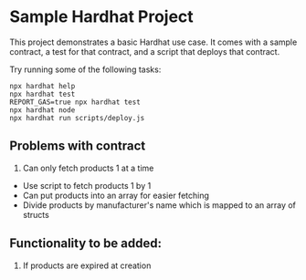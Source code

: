 # Sample Hardhat Project

This project demonstrates a basic Hardhat use case. It comes with a sample contract, a test for that contract, and a script that deploys that contract.

Try running some of the following tasks:

```shell
npx hardhat help
npx hardhat test
REPORT_GAS=true npx hardhat test
npx hardhat node
npx hardhat run scripts/deploy.js
```

## Problems with contract

1. Can only fetch products 1 at a time

- Use script to fetch products 1 by 1
- Can put products into an array for easier fetching
- Divide products by manufacturer's name which is mapped to an array of structs

## Functionality to be added:

1. If products are expired at creation
